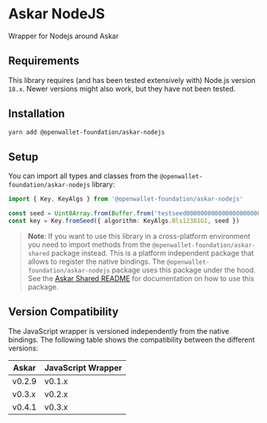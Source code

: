 # Askar NodeJS

Wrapper for Nodejs around Askar

## Requirements

This library requires (and has been tested extensively with) Node.js version `18.x`. Newer versions might also work, but they have not been tested.

## Installation

```sh
yarn add @openwallet-foundation/askar-nodejs
```

## Setup

You can import all types and classes from the `@openwallet-foundation/askar-nodejs` library:

```typescript
import { Key, KeyAlgs } from '@openwallet-foundation/askar-nodejs'

const seed = Uint8Array.from(Buffer.from('testseed000000000000000000000001'))
const key = Key.fromSeed({ algorithm: KeyAlgs.Bls12381G1, seed })
```

> **Note**: If you want to use this library in a cross-platform environment you need to import methods from the `@openwallet-foundation/askar-shared` package instead. This is a platform independent package that allows to register the native bindings. The `@openwallet-foundation/askar-nodejs` package uses this package under the hood. See the [Askar Shared README](https://github.com/openwallet-foundation/askar-wrapper-javascript/tree/main/packages/askar-shared/README.md) for documentation on how to use this package.

## Version Compatibility

The JavaScript wrapper is versioned independently from the native bindings. The following table shows the compatibility between the different versions:

| Askar       | JavaScript Wrapper |
| ----------- | ------------------ |
| v0.2.9      | v0.1.x             |
| v0.3.x      | v0.2.x             |
| v0.4.1      | v0.3.x             |

